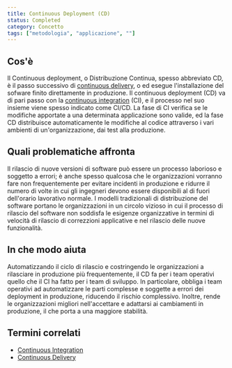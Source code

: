 ```yaml
---
title: Continuous Deployment (CD)
status: Completed
category: Concetto
tags: ["metodologia", "applicazione", ""]
---
```


## Cos'è

Il Continuous deployment, o Distribuzione Continua, spesso abbreviato CD, è il passo successivo di [continuous delivery](/it/continuous-delivery/), o 
ed esegue l'installazione del sofware finito direttamente in produzione.
Il continuous deployment (CD) va di pari passo con la [continuous integration](/it/continuous-integration/) (CI), 
e il processo nel suo insieme viene spesso indicato come CI/CD.
La fase di CI verifica se le modifiche apportate a una determinata applicazione sono valide, 
ed la fase CD distribuisce automaticamente le modifiche al codice attraverso i vari ambienti di un'organizzazione, dai test alla produzione.

## Quali problematiche affronta

Il rilascio di nuove versioni di software può essere un processo laborioso e soggetto a errori; 
è anche spesso qualcosa che le organizzazioni vorranno fare non frequentemente per evitare incidenti in produzione 
e ridurre il numero di volte in cui gli ingegneri devono essere disponibili al di fuori dell'orario lavorativo normale. 
I modelli tradizionali di distribuzione del software portano le organizzazioni in un circolo vizioso 
in cui il processo di rilascio del software non soddisfa le esigenze organizzative in termini di velocità di rilascio
di correzzioni applicative e nel rilascio delle nuove funzionalità.

## In che modo aiuta

Automatizzando il ciclo di rilascio e costringendo le organizzazioni a rilasciare in produzione più frequentemente, 
il CD fa per i team operativi quello che il CI ha fatto per i team di sviluppo. 
In particolare, obbliga i team operativi ad automatizzare le parti complesse e soggette a errori dei deployment in produzione, 
riducendo il rischio complessivo. 
Inoltre, rende le organizzazioni migliori nell'accettare e adattarsi ai cambiamenti in produzione, il che porta a una maggiore stabilità.

## Termini correlati

* [Continuous Integration](/it/continuous-integration/)
* [Continuous Delivery](/it/continuous-delivery/)
